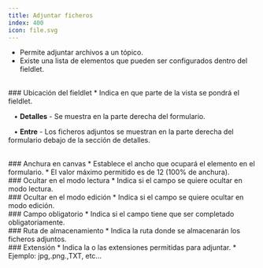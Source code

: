 ```yaml
---
title: Adjuntar ficheros
index: 400
icon: file.svg
---
```

* Permite adjuntar archivos a un tópico.
* Existe una lista de elementos que pueden ser configurados dentro del fieldlet.

<br />
### Ubicación del fieldlet
* Indica en que parte de la vista se pondrá el fieldlet. <br />

&nbsp; &nbsp;• **Detalles** - Se muestra en la parte derecha del formulario. <br />

&nbsp; &nbsp;• **Entre** - Los ficheros adjuntos se muestran en la parte derecha del formulario debajo de la sección de detalles.

<br />
### Anchura en canvas
* Establece el ancho que ocupará el elemento en el formulario.
* El valor máximo permitido es de 12 (100% de anchura).

<br />
### Ocultar en el modo lectura
* Indica si el campo se quiere ocultar en modo lectura.

<br />
### Ocultar en el modo edición
* Indica si el campo se quiere ocultar en modo edición.

<br />
### Campo obligatorio
* Indica si el campo tiene que ser completado obligatoriamente.

<br />
### Ruta de almacenamiento
* Indica la ruta donde se almacenarán los ficheros adjuntos.

<br />
### Extensión
* Indica la o las extensiones permitidas para adjuntar.
* Ejemplo: jpg,.png.,TXT, etc...